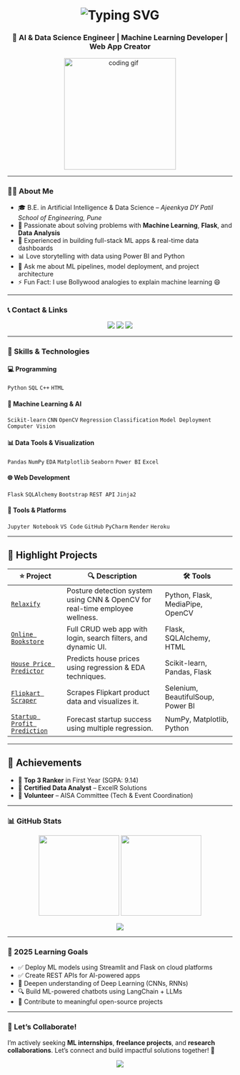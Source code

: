 <!-- GitHub Profile ReadMe for Aditya Jadhav -->

<h1 align="center">
  <img src="https://readme-typing-svg.demolab.com?font=Fira+Code&weight=800&size=28&pause=1000&color=58F7D5&center=true&vCenter=true&width=900&lines=Hi+I'm+Aditya+Jadhav+%F0%9F%91%8B;Machine+Learning+%7C+Deep+Learning+%7C+AI+Engineer;Python+%7C+Flask+%7C+Power+BI+%7C+SQL;Computer+Vision+%7C+Data+Analysis+%7C+Model+Deployment;Problem+Solver+%7C+Creative+Thinker+%7C+Quick+Learner;Explore+My+ML+%26+AI+Projects+Below+%F0%9F%91%87" alt="Typing SVG" />
</h1>

<h3 align="center">🚀 AI & Data Science Engineer | Machine Learning Developer | Web App Creator</h3>

<p align="center">
  <img src="https://media.giphy.com/media/qgQUggAC3Pfv687qPC/giphy.gif" width="250" alt="coding gif">
</p>

---

### 👨‍💻 About Me

- 🎓 B.E. in Artificial Intelligence & Data Science – *Ajeenkya DY Patil School of Engineering, Pune*
- 🤖 Passionate about solving problems with **Machine Learning**, **Flask**, and **Data Analysis**
- 💼 Experienced in building full-stack ML apps & real-time data dashboards
- 📊 Love storytelling with data using Power BI and Python
- 💬 Ask me about ML pipelines, model deployment, and project architecture
- ⚡ Fun Fact: I use Bollywood analogies to explain machine learning 😄

---

### 📞 Contact & Links

<p align="center">
  <a href="mailto:adi.jadhav1922@gmail.com"><img src="https://img.shields.io/badge/Email-Contact-blue?style=for-the-badge&logo=gmail"></a>
  <a href="https://www.linkedin.com/in/adityajadhavaj18/"><img src="https://img.shields.io/badge/LinkedIn-Aditya%20Jadhav-blue?style=for-the-badge&logo=linkedin"></a>
  <a href="https://github.com/adityajadhavaj18"><img src="https://img.shields.io/badge/GitHub-adityajadhavaj18-black?style=for-the-badge&logo=github"></a>
</p>

---

### 🔧 Skills & Technologies

#### 💻 Programming
`Python` `SQL` `C++` `HTML`

#### 🤖 Machine Learning & AI
`Scikit-learn` `CNN` `OpenCV` `Regression` `Classification` `Model Deployment` `Computer Vision`

#### 📊 Data Tools & Visualization
`Pandas` `NumPy` `EDA` `Matplotlib` `Seaborn` `Power BI` `Excel`

#### 🌐 Web Development
`Flask` `SQLAlchemy` `Bootstrap` `REST API` `Jinja2`

#### 🧰 Tools & Platforms
`Jupyter Notebook` `VS Code` `GitHub` `PyCharm` `Render` `Heroku`

---

## 🚀 Highlight Projects

| ⭐ Project | 🔍 Description | 🛠️ Tools |
|----------|----------------|---------|
| [`Relaxify`](https://github.com/adityajadhavaj18/Relaxify) | Posture detection system using CNN & OpenCV for real-time employee wellness. | Python, Flask, MediaPipe, OpenCV |
| [`Online Bookstore`](https://github.com/adityajadhavaj18/Bookstore) | Full CRUD web app with login, search filters, and dynamic UI. | Flask, SQLAlchemy, HTML |
| [`House Price Predictor`](https://github.com/adityajadhavaj18/House-Price-Predictor) | Predicts house prices using regression & EDA techniques. | Scikit-learn, Pandas, Flask |
| [`Flipkart Scraper`](https://github.com/adityajadhavaj18/Flipkart-Product-Scraper) | Scrapes Flipkart product data and visualizes it. | Selenium, BeautifulSoup, Power BI |
| [`Startup Profit Prediction`](https://github.com/adityajadhavaj18/Startup-Profit-Prediction) | Forecast startup success using multiple regression. | NumPy, Matplotlib, Python |

---

## 🏅 Achievements

- 🥇 **Top 3 Ranker** in First Year (SGPA: 9.14)
- 🧠 **Certified Data Analyst** – ExcelR Solutions
- 📣 **Volunteer** – AISA Committee (Tech & Event Coordination)

---

### 📊 GitHub Stats

<p align="center">
  <img src="https://github-readme-stats.vercel.app/api?username=adityajadhavaj18&show_icons=true&theme=tokyonight" height="180px" />
  <img src="https://github-readme-streak-stats.herokuapp.com/?user=adityajadhavaj18&theme=tokyonight" height="180px" />
</p>

<p align="center">
  <img src="https://github-readme-activity-graph.cyclic.app/graph?username=adityajadhavaj18&theme=github-compact&hide_border=true&area=true" />
</p>

---

### 🧠 2025 Learning Goals

- ✅ Deploy ML models using Streamlit and Flask on cloud platforms
- ✅ Create REST APIs for AI-powered apps
- 🚀 Deepen understanding of Deep Learning (CNNs, RNNs)
- 🔍 Build ML-powered chatbots using LangChain + LLMs
- 🧩 Contribute to meaningful open-source projects

---

### 🤝 Let’s Collaborate!

I’m actively seeking **ML internships**, **freelance projects**, and **research collaborations**. 
Let’s connect and build impactful solutions together! 💬

<p align="center">
  <img src="https://capsule-render.vercel.app/api?type=waving&color=gradient&height=120&section=footer"/>
</p>
